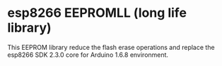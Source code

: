 # esp8266 EEPROMLL (long life library)

This EEPROM library reduce the flash erase operations and
replace the esp8266 SDK 2.3.0 core for Arduino 1.6.8 environment.

